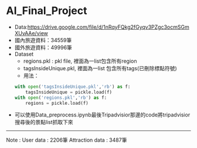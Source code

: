 # AI_Final_Project

* Data:https://drive.google.com/file/d/1nRqyFQkg2fGyqv3PZgc3ocmSGmXUvAAe/view
* 國內旅遊資料：34559筆
* 國外旅遊資料：49996筆
* Dataset
    * regions.pkl : pkl file, 裡面為一list包含所有region
    * tagsInsideUnique.pkl, 裡面為一list 包含所有tags(已刪除標點符號)
    * 用法： 
    ```python
    with open('tagsInsideUnique.pkl','rb') as f:
        tagsInsideUnique = pickle.load(f)
    with open('regions.pkl','rb') as f:
        regions = pickle.load(f)
    ```
* 可以使用Data_preprocess.ipynb最後Tripadvisior那邊的code將tripadvisior搜尋後的景點list抓取下來
    
---
Note : 
   User data : 2206筆
   Attraction data : 3487筆
